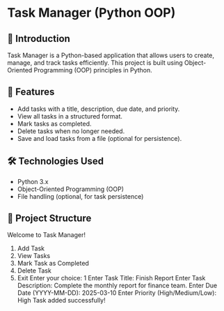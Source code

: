 # Task Manager (Python OOP)

## 📌 Introduction
Task Manager is a Python-based application that allows users to create, manage, and track tasks efficiently. This project is built using Object-Oriented Programming (OOP) principles in Python.

## 🚀 Features
- Add tasks with a title, description, due date, and priority.
- View all tasks in a structured format.
- Mark tasks as completed.
- Delete tasks when no longer needed.
- Save and load tasks from a file (optional for persistence).

## 🛠️ Technologies Used
- Python 3.x
- Object-Oriented Programming (OOP)
- File handling (optional, for task persistence)

## 📂 Project Structure
Welcome to Task Manager!
1. Add Task
2. View Tasks
3. Mark Task as Completed
4. Delete Task
5. Exit
Enter your choice: 1
Enter Task Title: Finish Report
Enter Task Description: Complete the monthly report for finance team.
Enter Due Date (YYYY-MM-DD): 2025-03-10
Enter Priority (High/Medium/Low): High
Task added successfully!
